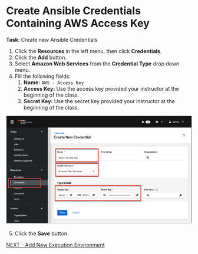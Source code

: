 <h1>Create Ansible Credentials Containing AWS Access Key</h1>

**Task**: Create new Ansible Credentials

1. Click the **Resources** in the left menu, then click **Credentials**.
2. Click the **Add** button.
3. Select **Amazon Web Services** from the **Credential Type** drop down menu.
4. Fill the following fields:
    1. **Name:** ```AWS - Access Key```
    2. **Access Key:** Use the access key provided your instructor at the beginning of the class.
    3. **Secret Key:** Use the secret key provided your instructor at the beginning of the class.

![alt_text](images/image27.png "image_tooltip")

5. Click the **Save** button.


[NEXT - Add New Execution Environment](page8.md)